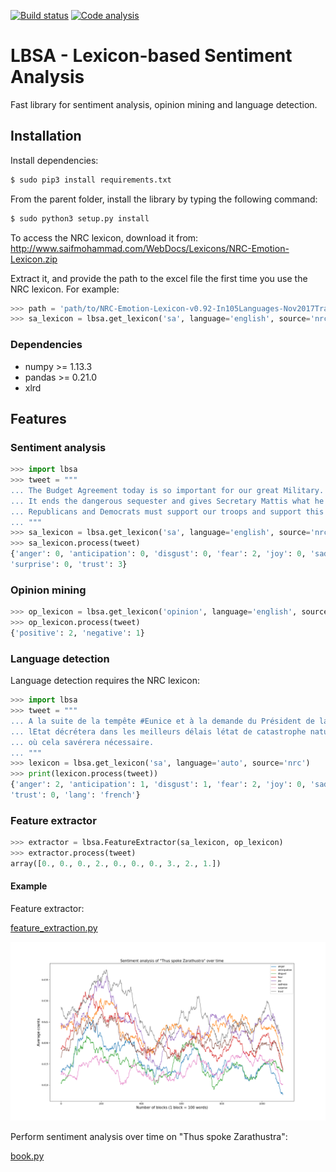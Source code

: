 [![Build status](https://github.com/antropie/cryptobot/actions/workflows/build.yml/badge.svg)](https://github.com/antropie/cryptobot/actions?query=build)
[![Code analysis](https://github.com/antropie/cryptobot/actions/workflows/analysis.yml/badge.svg)](https://github.com/antropie/cryptobot/actions?query=analysis)
# LBSA - Lexicon-based Sentiment Analysis

Fast library for sentiment analysis, opinion mining and language detection.

## Installation

Install dependencies:
```sh
$ sudo pip3 install requirements.txt
```

From the parent folder, install the library by typing the following command:

```sh
$ sudo python3 setup.py install
```

To access the NRC lexicon, download it from:
http://www.saifmohammad.com/WebDocs/Lexicons/NRC-Emotion-Lexicon.zip

Extract it, and provide the path to the excel file the first time you use the NRC lexicon.
For example:
```python
>>> path = 'path/to/NRC-Emotion-Lexicon-v0.92-In105Languages-Nov2017Translations.xlsx'
>>> sa_lexicon = lbsa.get_lexicon('sa', language='english', source='nrc', path=path)
```


### Dependencies

* numpy >= 1.13.3
* pandas >= 0.21.0
* xlrd

## Features

### Sentiment analysis

```python
>>> import lbsa
>>> tweet = """
... The Budget Agreement today is so important for our great Military.
... It ends the dangerous sequester and gives Secretary Mattis what he needs to keep America Great.
... Republicans and Democrats must support our troops and support this Bill!
... """
>>> sa_lexicon = lbsa.get_lexicon('sa', language='english', source='nrc')
>>> sa_lexicon.process(tweet)
{'anger': 0, 'anticipation': 0, 'disgust': 0, 'fear': 2, 'joy': 0, 'sadness': 0, 
'surprise': 0, 'trust': 3}
```

### Opinion mining

```python
>>> op_lexicon = lbsa.get_lexicon('opinion', language='english', source='nrc')
>>> op_lexicon.process(tweet)
{'positive': 2, 'negative': 1}
```

### Language detection

Language detection requires the NRC lexicon:

```python
>>> import lbsa
>>> tweet = """
... A la suite de la tempête #Eunice et à la demande du Président de la République,
... lEtat décrétera dans les meilleurs délais létat de catastrophe naturelle partout
... où cela savérera nécessaire.
... """
>>> lexicon = lbsa.get_lexicon('sa', language='auto', source='nrc')
>>> print(lexicon.process(tweet))
{'anger': 2, 'anticipation': 1, 'disgust': 1, 'fear': 2, 'joy': 0, 'sadness': 2, 'surprise': 2,
'trust': 0, 'lang': 'french'}
```

### Feature extractor

```python
>>> extractor = lbsa.FeatureExtractor(sa_lexicon, op_lexicon)
>>> extractor.process(tweet)
array([0., 0., 0., 2., 0., 0., 0., 3., 2., 1.])
```

#### Example

Feature extractor:

[feature_extraction.py](https://github.com/AntoinePassemiers/Lexicon-Based-Sentiment-Analysis/blob/master/examples/feature_extraction.py)

![alt text](imgs/zarathustra.png)

Perform sentiment analysis over time on "Thus spoke Zarathustra":

[book.py](https://github.com/AntoinePassemiers/Lexicon-Based-Sentiment-Analysis/blob/master/examples/book.py)
